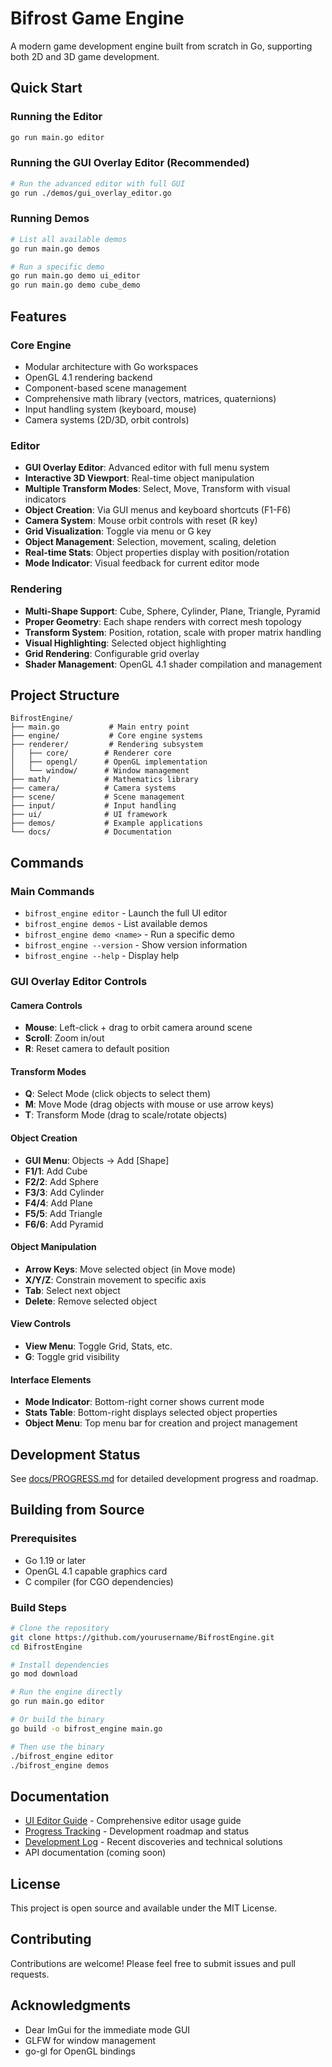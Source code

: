 # Bifrost Game Engine

A modern game development engine built from scratch in Go, supporting both 2D and 3D game development.

## Quick Start

### Running the Editor
```bash
go run main.go editor
```

### Running the GUI Overlay Editor (Recommended)
```bash
# Run the advanced editor with full GUI
go run ./demos/gui_overlay_editor.go
```

### Running Demos
```bash
# List all available demos
go run main.go demos

# Run a specific demo
go run main.go demo ui_editor
go run main.go demo cube_demo
```

## Features

### Core Engine
- Modular architecture with Go workspaces
- OpenGL 4.1 rendering backend
- Component-based scene management
- Comprehensive math library (vectors, matrices, quaternions)
- Input handling system (keyboard, mouse)
- Camera systems (2D/3D, orbit controls)

### Editor
- **GUI Overlay Editor**: Advanced editor with full menu system
- **Interactive 3D Viewport**: Real-time object manipulation
- **Multiple Transform Modes**: Select, Move, Transform with visual indicators
- **Object Creation**: Via GUI menus and keyboard shortcuts (F1-F6)
- **Camera System**: Mouse orbit controls with reset (R key)
- **Grid Visualization**: Toggle via menu or G key
- **Object Management**: Selection, movement, scaling, deletion
- **Real-time Stats**: Object properties display with position/rotation
- **Mode Indicator**: Visual feedback for current editor mode

### Rendering
- **Multi-Shape Support**: Cube, Sphere, Cylinder, Plane, Triangle, Pyramid
- **Proper Geometry**: Each shape renders with correct mesh topology
- **Transform System**: Position, rotation, scale with proper matrix handling
- **Visual Highlighting**: Selected object highlighting
- **Grid Rendering**: Configurable grid overlay
- **Shader Management**: OpenGL 4.1 shader compilation and management

## Project Structure
```
BifrostEngine/
├── main.go           # Main entry point
├── engine/           # Core engine systems
├── renderer/         # Rendering subsystem
│   ├── core/        # Renderer core
│   ├── opengl/      # OpenGL implementation
│   └── window/      # Window management
├── math/            # Mathematics library
├── camera/          # Camera systems
├── scene/           # Scene management
├── input/           # Input handling
├── ui/              # UI framework
├── demos/           # Example applications
└── docs/            # Documentation
```

## Commands

### Main Commands
- `bifrost_engine editor` - Launch the full UI editor
- `bifrost_engine demos` - List available demos
- `bifrost_engine demo <name>` - Run a specific demo
- `bifrost_engine --version` - Show version information
- `bifrost_engine --help` - Display help

### GUI Overlay Editor Controls

#### Camera Controls
- **Mouse**: Left-click + drag to orbit camera around scene
- **Scroll**: Zoom in/out 
- **R**: Reset camera to default position

#### Transform Modes
- **Q**: Select Mode (click objects to select them)
- **M**: Move Mode (drag objects with mouse or use arrow keys)
- **T**: Transform Mode (drag to scale/rotate objects)

#### Object Creation
- **GUI Menu**: Objects → Add [Shape]
- **F1/1**: Add Cube
- **F2/2**: Add Sphere  
- **F3/3**: Add Cylinder
- **F4/4**: Add Plane
- **F5/5**: Add Triangle
- **F6/6**: Add Pyramid

#### Object Manipulation
- **Arrow Keys**: Move selected object (in Move mode)
- **X/Y/Z**: Constrain movement to specific axis
- **Tab**: Select next object
- **Delete**: Remove selected object

#### View Controls
- **View Menu**: Toggle Grid, Stats, etc.
- **G**: Toggle grid visibility

#### Interface Elements
- **Mode Indicator**: Bottom-right corner shows current mode
- **Stats Table**: Bottom-right displays selected object properties
- **Object Menu**: Top menu bar for creation and project management

## Development Status

See [docs/PROGRESS.md](docs/PROGRESS.md) for detailed development progress and roadmap.

## Building from Source

### Prerequisites
- Go 1.19 or later
- OpenGL 4.1 capable graphics card
- C compiler (for CGO dependencies)

### Build Steps
```bash
# Clone the repository
git clone https://github.com/yourusername/BifrostEngine.git
cd BifrostEngine

# Install dependencies
go mod download

# Run the engine directly
go run main.go editor

# Or build the binary
go build -o bifrost_engine main.go

# Then use the binary
./bifrost_engine editor
./bifrost_engine demos
```

## Documentation

- [UI Editor Guide](docs/ui-editor.md) - Comprehensive editor usage guide
- [Progress Tracking](docs/PROGRESS.md) - Development roadmap and status
- [Development Log](docs/DEVELOPMENT_LOG.md) - Recent discoveries and technical solutions
- API documentation (coming soon)

## License

This project is open source and available under the MIT License.

## Contributing

Contributions are welcome! Please feel free to submit issues and pull requests.

## Acknowledgments

- Dear ImGui for the immediate mode GUI
- GLFW for window management
- go-gl for OpenGL bindings
